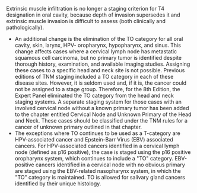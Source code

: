 Extrinsic muscle infiltration is no longer a staging criterion for T4 designation in oral cavity, because depth of invasion supersedes it and extrinsic muscle invasion is difficult to assess (both clinically and pathologically).
- An additional change is the elimination of the TO category for all oral cavity, skin, larynx, HPV- oropharynx, hypopharynx, and sinus. This change affects cases where a cervical lymph node has metastatic squamous cell carcinoma, but no primary tumor is identified despite thorough history, examination, and available imaging studies. Assigning these cases to a specific head and neck site is not possible. Previous editions of TNM staging included a TO category in each of these disease sites. However, it is seldom used and, if it is, the cancer could not be assigned to a stage group. Therefore, for the 8th Edition, the Expert Panel eliminated the TO category from the head and neck staging systems. A separate staging system for those cases with an involved cervical node without a known primary tumor has been added to the chapter entitled Cervical Node and Unknown Primary of the Head and Neck. These cases should be classified under the TNM rules for a cancer of unknown primary outlined in that chapter.
- The exceptions where TO continues to be used as a T-category are HPV-associated cancer and Epstein-Barr Virus (EBV) associated cancers. For HPV-associated cancers identified in a cervical lymph node (defined as p16 positive), the case is staged using the p16 positive oropharynx system, which continues to include a "TO" category. EBV-positive cancers identified in a cervical node with no obvious primary are staged using the EBV-related nasopharynx system, in which the "TO" category is maintained. TO is allowed for salivary gland cancers identified by their unique histology.